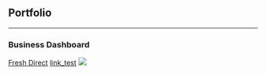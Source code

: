 ## Portfolio

---

### Business Dashboard

[Fresh Direct]('www.haoting.us')
[link_test](haotingz.us)
<img src="images/FD_thumbnail.png?raw=true"/>


<!-- Remove above link if you don't want to attibute -->
